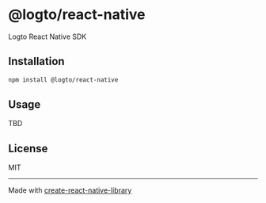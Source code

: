 # @logto/react-native

Logto React Native SDK

## Installation

```bash
npm install @logto/react-native
```

## Usage

TBD

## License

MIT

---

Made with [create-react-native-library](https://github.com/callstack/react-native-builder-bob)
